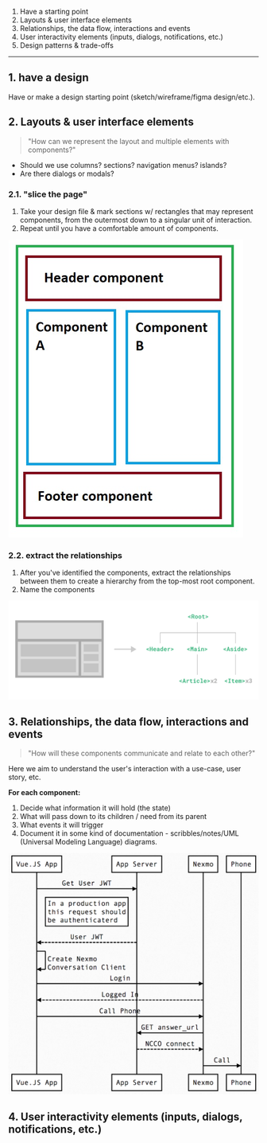 
1. Have a starting point
2. Layouts & user interface elements
3. Relationships, the data flow, interactions and events
4. User interactivity elements (inputs, dialogs, notifications, etc.)
5. Design patterns & trade-offs

---

## 1. have a design
Have or make a design starting point (sketch/wireframe/figma design/etc.).

## 2. Layouts & user interface elements

> "How can we represent the layout and multiple elements with components?"

- Should we use columns? sections? navigation menus? islands?
- Are there dialogs or modals?

### 2.1. "slice the page"
1. Take your design file & mark sections w/ rectangles that may represent components, from the outermost down to a singular unit of interaction.
2. Repeat until you have a comfortable amount of components.

![](../_assets/1.jpg)

### 2.2. extract the relationships
1. After you've identified the components, extract the relationships between them to create a hierarchy from the top-most root component.
2. Name the components

![](../_assets/2.png)


## 3. Relationships, the data flow, interactions and events

> "How will these components communicate and relate to each other?"

Here we aim to understand the user's interaction with a use-case, user story, etc.

**For each component:** 
1. Decide what information it will hold (the state)
2. What will pass down to its children / need from its parent
3. What events it will trigger
4. Document it in some kind of documentation - scribbles/notes/UML (Universal Modeling Language) diagrams.

![](../_assets/component-diagram.png)


## 4. User interactivity elements (inputs, dialogs, notifications, etc.)
